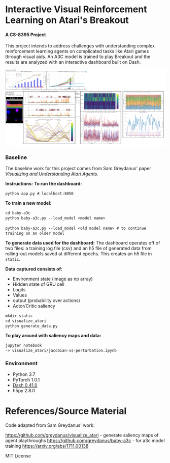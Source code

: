 # Interactive Visual Reinforcement Learning on Atari's Breakout
#### A CS-8395 Project 

This project intends to address challenges with understanding complex reinforcement learning agents on complicated tasks like Atari games through visual aids. An A3C model is trained to play Breakout and the results are analyzed with an interactive dashboard built on Dash. 

![Main View](assets/main.png)

### Baseline 
The baseline work for this project comes from Sam Greydanus' paper [*Visualizing and Understanding Atari Agents*](https://arxiv.org/abs/1711.00138). 

**Instructions:**
__To run the dashboard:__
```
python app.py # localhost:8050
```

__To train a new model:__
```
cd baby-a3c
python baby-a3c.py --load_model <model name> 

python baby-a3c.py --load_model <old model name> # to continue training on an older model
```

__To generate data used for the dashboard:__
The dashboard operates off of two files: a training log file (csv) and an h5 file of generated data from rolling-out models saved at different epochs. This creates an h5 file in `static`. 

**Data captured consists of:**
- Environment state (image as np array)
- Hidden state of GRU cell 
- Logits 
- Values 
- output (probability over actions)
- Actor/Critic saliency 
```
mkdir static
cd visualize_atari
python generate_data.py
```


__To play around with saliency maps and data:__
```
jupyter notebook
-> visualize_atari/jacobian-vs-perturbation.ipynb
```

### Environment
- Python 3.7
- PyTorch 1.0.1 
- [Dash 0.41.0](https://dash.plot.ly/installation)
- h5py 2.8.0

# References/Source Material
Code adapted from Sam Greydanus' work:

https://github.com/greydanus/visualize_atari - generate saliency maps of agent playthroughs
https://github.com/greydanus/baby-a3c - for a3c model training 
https://arxiv.org/abs/1711.00138 

MIT License
